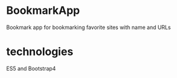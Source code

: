 # BookmarkApp
Bookmark app for bookmarking favorite sites with name and URLs

# technologies

ES5 and Bootstrap4

